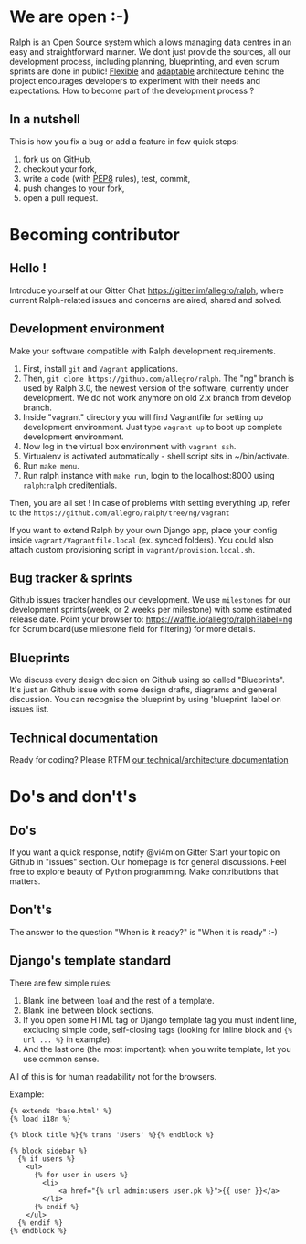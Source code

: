 # We are open :-)

Ralph is an Open Source system which allows managing data centres in an easy and straightforward manner.
We dont just provide the sources, all our development process, including planning, blueprinting, and even scrum sprints are done in public! [Flexible](/development/overview) and [adaptable](/development/addons) architecture behind the project encourages developers to experiment with their needs and expectations. How to become part of the development process ?

## In a nutshell

This is how you fix a bug or add a feature in few quick steps:

1. fork us on [GitHub](https://github.com/allegro/ralph/),
2. checkout your fork,
3. write a code (with [PEP8](https://www.python.org/dev/peps/pep-0008/) rules), test, commit,
4. push changes to your fork,
5. open a pull request.

# Becoming contributor

## Hello !

Introduce yourself at our Gitter Chat https://gitter.im/allegro/ralph, where current Ralph-related issues and concerns are aired, shared and solved.

## Development environment

Make your software compatible with Ralph development requirements.

1. First, install `git` and `Vagrant` applications.
2. Then, `git clone https://github.com/allegro/ralph`. The "ng" branch is used by Ralph 3.0, the newest version of the software, currently under development. We do not work anymore on old 2.x branch from develop branch.
4. Inside "vagrant" directory you will find Vagrantfile for setting up development environment. Just type `vagrant up` to boot up complete development environment.
5. Now log in the virtual box environment with `vagrant ssh`.
6. Virtualenv is activated automatically - shell script sits in ~/bin/activate.
7. Run `make menu`.
8. Run ralph instance with `make run`, login to the localhost:8000 using `ralph`:`ralph` creditentials.

Then, you are all set ! In case of problems with setting everything up, refer to the `https://github.com/allegro/ralph/tree/ng/vagrant`

If you want to extend Ralph by your own Django app, place your config inside
`vagrant/Vagrantfile.local` (ex. synced folders). You could also attach custom
provisioning script in `vagrant/provision.local.sh`.

## Bug tracker & sprints

Github issues tracker handles our development. We use `milestones` for our development sprints(week, or 2 weeks per milestone) with some estimated release date. Point your browser to: https://waffle.io/allegro/ralph?label=ng for Scrum board(use milestone field for filtering) for more details.

## Blueprints

We discuss every design decision on Github using so called "Blueprints". It's just an Github issue with some design drafts, diagrams and general discussion. You can recognise the blueprint by using 'blueprint' label on issues list.

## Technical documentation

Ready for coding? Please RTFM [our technical/architecture documentation](http://ralph-ng.readthedocs.org)

# Do's and don't's

## Do's

If you want a quick response, notify @vi4m on Gitter
Start your topic on Github in "issues" section. Our homepage is for general discussions.
Feel free to explore beauty of Python programming. Make contributions that matters.

## Don't's

The answer to the question "When is it ready?" is "When it is ready" :-)

## Django's template standard

There are few simple rules:

1. Blank line between ``load`` and the rest of a template.
2. Blank line between block sections.
3. If you open some HTML tag or Django template tag you must indent line, excluding simple code, self-closing tags (looking for inline block and ``{% url ... %}`` in example).
4. And the last one (the most important): when you write template, let you use common sense.

All of this is for human readability not for the browsers.

Example:
```django
{% extends 'base.html' %}
{% load i18n %}

{% block title %}{% trans 'Users' %}{% endblock %}

{% block sidebar %}
  {% if users %}
    <ul>
      {% for user in users %}
        <li>
            <a href="{% url admin:users user.pk %}">{{ user }}</a>
        </li>
      {% endif %}
    </ul>
  {% endif %}
{% endblock %}
```

